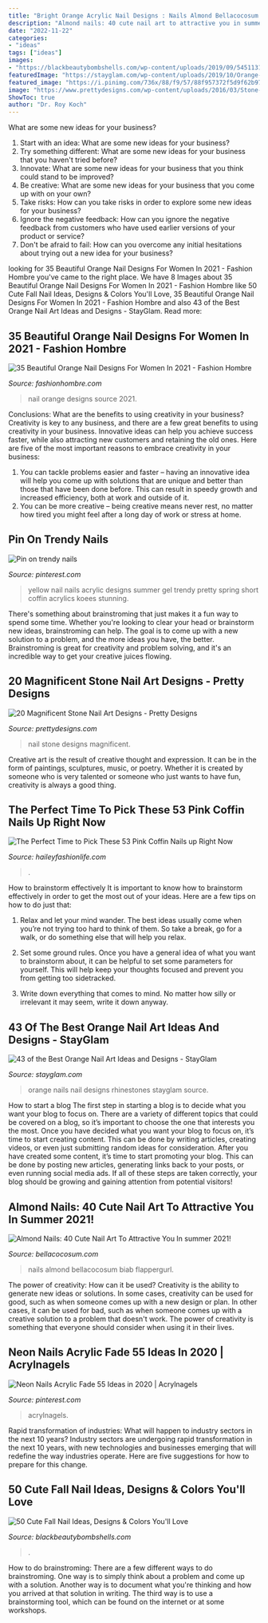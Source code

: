 ```yaml
---
title: "Bright Orange Acrylic Nail Designs : Nails Almond Bellacocosum Biab Flappergurl"
description: "Almond nails: 40 cute nail art to attractive you in summer 2021!"
date: "2022-11-22"
categories:
- "ideas"
tags: ["ideas"]
images:
- "https://blackbeautybombshells.com/wp-content/uploads/2019/09/54511317_190758065227696_3167195973877445309_n1-768x768.jpg"
featuredImage: "https://stayglam.com/wp-content/uploads/2019/10/Orange-Nails-with-Rhinestones.jpg"
featured_image: "https://i.pinimg.com/736x/88/f9/57/88f957372f5d9f62b9713fe579dbc3cb.jpg"
image: "https://www.prettydesigns.com/wp-content/uploads/2016/03/Stone-Nail-Art-Design-5.jpg"
ShowToc: true
author: "Dr. Roy Koch"
---
```



What are some new ideas for your business?
1. Start with an idea: What are some new ideas for your business? 
2. Try something different: What are some new ideas for your business that you haven't tried before? 
3. Innovate: What are some new ideas for your business that you think could stand to be improved? 
4. Be creative: What are some new ideas for your business that you come up with on your own? 
5. Take risks: How can you take risks in order to explore some new ideas for your business? 
6. Ignore the negative feedback: How can you ignore the negative feedback from customers who have used earlier versions of your product or service? 
7. Don't be afraid to fail: How can you overcome any initial hesitations about trying out a new idea for your business?

	

		
looking for 35 Beautiful Orange Nail Designs For Women In 2021 - Fashion Hombre you've came to the right place. We have 8 Images about 35 Beautiful Orange Nail Designs For Women In 2021 - Fashion Hombre like 50 Cute Fall Nail Ideas, Designs &amp; Colors You&#039;ll Love, 35 Beautiful Orange Nail Designs For Women In 2021 - Fashion Hombre and also 43 of the Best Orange Nail Art Ideas and Designs - StayGlam. Read more:
		
    
## 35 Beautiful Orange Nail Designs For Women In 2021 - Fashion Hombre

<img loading=lazy src="https://www.fashionhombre.com/wp-content/uploads/2019/12/Beautiful-Orange-Nail-Designs-For-Women-19.jpg" onerror="this.onerror=null;this.src='https://tse3.mm.bing.net/th?id=OIP.V1loLEr5F7tLhdIL9TXxtQHaLD&amp;pid=15.1';" alt="35 Beautiful Orange Nail Designs For Women In 2021 - Fashion Hombre">

_Source: fashionhombre.com_

>nail orange designs source 2021. 

	

Conclusions: What are the benefits to using creativity in your business?
Creativity is key to any business, and there are a few great benefits to using creativity in your business. Innovative ideas can help you achieve success faster, while also attracting new customers and retaining the old ones. Here are five of the most important reasons to embrace creativity in your business: 

1. You can tackle problems easier and faster – having an innovative idea will help you come up with solutions that are unique and better than those that have been done before. This can result in speedy growth and increased efficiency, both at work and outside of it. 
2. You can be more creative – being creative means never rest, no matter how tired you might feel after a long day of work or stress at home.

    
## Pin On Trendy Nails

<img loading=lazy src="https://i.pinimg.com/736x/81/7e/31/817e319171ea76410ead1ed69b06fabf.jpg" onerror="this.onerror=null;this.src='https://tse2.mm.bing.net/th?id=OIP.Ju23qpYJ5mlPsf3cE46algHaNK&amp;pid=15.1';" alt="Pin on trendy nails">

_Source: pinterest.com_

>yellow nail nails acrylic designs summer gel trendy pretty spring short coffin acrylics koees stunning. 

	

There's something about brainstroming that just makes it a fun way to spend some time. Whether you're looking to clear your head or brainstorm new ideas, brainstroming can help. The goal is to come up with a new solution to a problem, and the more ideas you have, the better. Brainstroming is great for creativity and problem solving, and it's an incredible way to get your creative juices flowing.

    
## 20 Magnificent Stone Nail Art Designs - Pretty Designs

<img loading=lazy src="https://www.prettydesigns.com/wp-content/uploads/2016/03/Stone-Nail-Art-Design-5.jpg" onerror="this.onerror=null;this.src='https://tse3.mm.bing.net/th?id=OIP.ZKanzTaHC0dLED6xB6GvWAHaME&amp;pid=15.1';" alt="20 Magnificent Stone Nail Art Designs - Pretty Designs">

_Source: prettydesigns.com_

>nail stone designs magnificent. 

	

Creative art is the result of creative thought and expression. It can be in the form of paintings, sculptures, music, or poetry. Whether it is created by someone who is very talented or someone who just wants to have fun, creativity is always a good thing.

    
## The Perfect Time To Pick These 53 Pink Coffin Nails Up Right Now

<img loading=lazy src="https://haileyfashionlife.com/wp-content/uploads/2021/03/40-4.jpg" onerror="this.onerror=null;this.src='https://tse2.mm.bing.net/th?id=OIP.1t-fAn1hV_aZu75NQw2_iwHaKd&amp;pid=15.1';" alt="The Perfect Time to Pick These 53 Pink Coffin Nails up Right Now">

_Source: haileyfashionlife.com_

>. 

	

How to brainstorm effectively
It is important to know how to brainstorm effectively in order to get the most out of your ideas. Here are a few tips on how to do just that:
1. Relax and let your mind wander. The best ideas usually come when you’re not trying too hard to think of them. So take a break, go for a walk, or do something else that will help you relax.

2. Set some ground rules. Once you have a general idea of what you want to brainstorm about, it can be helpful to set some parameters for yourself. This will help keep your thoughts focused and prevent you from getting too sidetracked.

3. Write down everything that comes to mind. No matter how silly or irrelevant it may seem, write it down anyway.

    
## 43 Of The Best Orange Nail Art Ideas And Designs - StayGlam

<img loading=lazy src="https://stayglam.com/wp-content/uploads/2019/10/Orange-Nails-with-Rhinestones.jpg" onerror="this.onerror=null;this.src='https://tse3.mm.bing.net/th?id=OIP.gSil-s5vx3XluQ0Gml2EIQHaLH&amp;pid=15.1';" alt="43 of the Best Orange Nail Art Ideas and Designs - StayGlam">

_Source: stayglam.com_

>orange nails nail designs rhinestones stayglam source. 

	

How to start a blog
The first step in starting a blog is to decide what you want your blog to focus on. There are a variety of different topics that could be covered on a blog, so it’s important to choose the one that interests you the most. Once you have decided what you want your blog to focus on, it’s time to start creating content. This can be done by writing articles, creating videos, or even just submitting random ideas for consideration. After you have created some content, it’s time to start promoting your blog. This can be done by posting new articles, generating links back to your posts, or even running social media ads. If all of these steps are taken correctly, your blog should be growing and gaining attention from potential visitors!

    
## Almond Nails: 40 Cute Nail Art To Attractive You In Summer 2021!

<img loading=lazy src="https://bellacocosum.com/wp-content/uploads/2021/05/32-12.jpg" onerror="this.onerror=null;this.src='https://tse2.mm.bing.net/th?id=OIP.qxVpjbsyKSiBQLt7nMlvZAHaLH&amp;pid=15.1';" alt="Almond Nails: 40 Cute Nail Art To Attractive You In summer 2021!">

_Source: bellacocosum.com_

>nails almond bellacocosum biab flappergurl. 

	

The power of creativity: How can it be used?
Creativity is the ability to generate new ideas or solutions. In some cases, creativity can be used for good, such as when someone comes up with a new design or plan. In other cases, it can be used for bad, such as when someone comes up with a creative solution to a problem that doesn't work. The power of creativity is something that everyone should consider when using it in their lives.

    
## Neon Nails Acrylic Fade 55 Ideas In 2020 | Acrylnagels

<img loading=lazy src="https://i.pinimg.com/736x/88/f9/57/88f957372f5d9f62b9713fe579dbc3cb.jpg" onerror="this.onerror=null;this.src='https://tse4.mm.bing.net/th?id=OIP.3oBCEQFG_igEJfbaPjgdNQAAAA&amp;pid=15.1';" alt="Neon Nails Acrylic Fade 55 Ideas in 2020 | Acrylnagels">

_Source: pinterest.com_

>acrylnagels. 

	

Rapid transformation of industries: What will happen to industry sectors in the next 10 years?
Industry sectors are undergoing rapid transformation in the next 10 years, with new technologies and businesses emerging that will redefine the way industries operate. Here are five suggestions for how to prepare for this change.

    
## 50 Cute Fall Nail Ideas, Designs &amp; Colors You&#039;ll Love

<img loading=lazy src="https://blackbeautybombshells.com/wp-content/uploads/2019/09/54511317_190758065227696_3167195973877445309_n1-768x768.jpg" onerror="this.onerror=null;this.src='https://tse2.mm.bing.net/th?id=OIP.un3XrQmahmYCtgKvSOjGrQHaHa&amp;pid=15.1';" alt="50 Cute Fall Nail Ideas, Designs &amp; Colors You&#039;ll Love">

_Source: blackbeautybombshells.com_

>. 

	

How to do brainstroming:
There are a few different ways to do brainstroming. One way is to simply think about a problem and come up with a solution. Another way is to document what you're thinking and how you arrived at that solution in writing. The third way is to use a brainstorming tool, which can be found on the internet or at some workshops.


